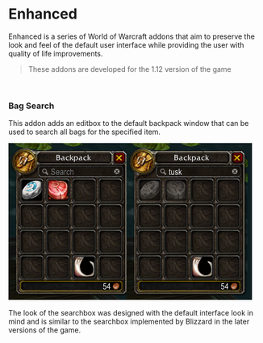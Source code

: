 # Enhanced

Enhanced is a series of World of Warcraft addons that aim to preserve the look and feel of the default user interface while providing the user with quality of life improvements.

> These addons are developed for the 1.12 version of the game

<br>

### Bag Search

This addon adds an editbox to the default backpack window that can be used to search all bags for the specified item.

![Backpack Search Example](/screenshot.png)

The look of the searchbox was designed with the default interface look in mind and is similar to the searchbox implemented by Blizzard in the later versions of the game.